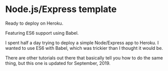 # Node.js/Express template

Ready to deploy on Heroku.

Featuring ES6 support using Babel.

I spent half a day trying to deploy a simple Node/Express app to Heroku. 
I wanted to use ES6 with Babel, which was trickier than I thought it would be. 

There are other tutorials out there that basically tell you how to do the same thing, 
but this one is updated for September, 2019. 

